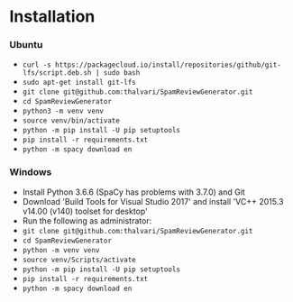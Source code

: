 # Installation

### Ubuntu
* ```curl -s https://packagecloud.io/install/repositories/github/git-lfs/script.deb.sh | sudo bash```
* ```sudo apt-get install git-lfs```
* ```git clone git@github.com:thalvari/SpamReviewGenerator.git```
* ```cd SpamReviewGenerator```
* ```python3 -m venv venv```
* ```source venv/bin/activate```
* ```python -m pip install -U pip setuptools```
* ```pip install -r requirements.txt```
* ```python -m spacy download en```

### Windows
* Install Python 3.6.6 (SpaCy has problems with 3.7.0) and Git
* Download 'Build Tools for Visual Studio 2017' and install 'VC++ 2015.3 v14.00 (v140) toolset for desktop'
* Run the following as administrator:
* ```git clone git@github.com:thalvari/SpamReviewGenerator.git```
* ```cd SpamReviewGenerator```
* ```python -m venv venv```
* ```source venv/Scripts/activate```
* ```python -m pip install -U pip setuptools```
* ```pip install -r requirements.txt```
* ```python -m spacy download en```
